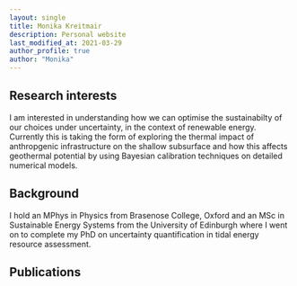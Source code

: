 ```yaml
---
layout: single
title: Monika Kreitmair
description: Personal website
last_modified_at: 2021-03-29
author_profile: true
author: "Monika"
---
```

## Research interests

I am interested in understanding how we can optimise the sustainabilty of our choices under uncertainty, in the context of renewable energy. Currently this is taking the form of exploring the thermal impact of anthropgenic infrastructure on the shallow subsurface and how this affects geothermal potential by using Bayesian calibration techniques on detailed numerical models.

## Background

I hold an MPhys in Physics from Brasenose College, Oxford and an MSc in Sustainable Energy Systems from the University of Edinburgh where I went on to complete my PhD on uncertainty quantification in tidal energy resource assessment.

## Publications

<p>
<script src="https://bibbase.org/service/mendeley/7f1be357-2d5e-31aa-a0e2-e4dabfed4143?jsonp=1"></script>

</p>
